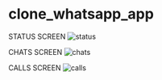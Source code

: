# clone_whatsapp_app

STATUS SCREEN
![status](https://github.com/alperenyilmaz47/clone_whatsapp_app/assets/112612143/79a16050-1fc5-4a88-853a-13006212e5d5)

CHATS SCREEN
![chats](https://github.com/alperenyilmaz47/clone_whatsapp_app/assets/112612143/04303be5-0e8c-453e-9e08-b62a5d680d64)

CALLS SCREEN
![calls](https://github.com/alperenyilmaz47/clone_whatsapp_app/assets/112612143/822d4181-1f08-49b6-bf1e-8eee1dcf58a7)
